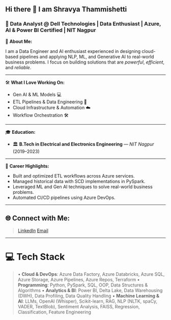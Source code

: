 ## Hi there 👋 I am Shravya Thammishetti
### 🚀 **Data Analyst @ Dell Technologies** | **Data Enthusiast** | **Azure, AI & Power BI Certified** | **NIT Nagpur**

🚀 **About Me:**  

I am a Data Engineer and AI enthusiast experienced in designing cloud-based pipelines and applying NLP, ML, and Generative AI to real-world business problems. I focus on building solutions that are *powerful*, *efficient*, and *reliable*.

---

🛠️ **What I Love Working On:**
- Gen AI & ML Models 💻
- ETL Pipelines & Data Engineering 🔄
- Cloud Infrastructure & Automation ☁️
- Workflow Orchestration 🛠️

---

🎓 **Education:**
- 🏛️ **B.Tech in Electrical and Electronics Engineering** — *NIT Nagpur* (2019–2023)

---

🌟 **Career Highlights:**
- Built and optimized ETL workflows across Azure services.
- Managed historical data with SCD implementations in PySpark.
- Leveraged ML and Gen AI techniques to solve real-world business problems.
- Automated CI/CD pipelines using Azure DevOps.

---

## 🌐 Connect with Me:
>[LinkedIn](https://www.linkedin.com/in/shravya14/)
>[Email](mailto:thammishettishravya@gmail.com)

---

# 💻 Tech Stack
>• **Cloud & DevOps**: Azure Data Factory, Azure Databricks, Azure SQL, Azure Storage, Azure Pipelines, Azure Repos, Terraform 
>• **Programming**: Python, PySpark, SQL, OOP, Data Structures & Algorithms
>• **Analytics & BI**: Power BI, Delta Lake, Data Warehousing (DWH), Data Profiling, Data Quality Handling
>• **Machine Learning & AI**: LLMs, OpenAI (Whisper), Scikit-learn, RAG, NLP (NLTK, spaCy, VADER, TextBlob), Sentiment Analysis, FAISS, Regression, Classification, Feature Engineering



<!--
**ShravyaThammishetti/ShravyaThammishetti** is a ✨ _special_ ✨ repository because its `README.md` (this file) appears on your GitHub profile.

Here are some ideas to get you started:

- 🔭 I’m currently working on ...
- 🌱 I’m currently learning ...
- 👯 I’m looking to collaborate on ...
- 🤔 I’m looking for help with ...
- 💬 Ask me about ...
- 📫 How to reach me: ...
- 😄 Pronouns: ...
- ⚡ Fun fact: ...
-->

